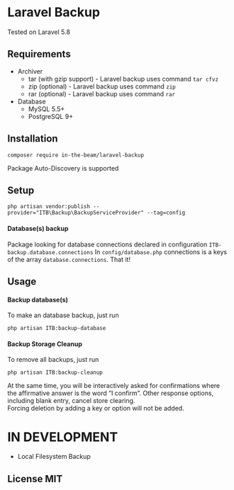 # Laravel Backup

Tested on Laravel 5.8

## Requirements

* Archiver
  * tar (with gzip support) - Laravel backup uses command `tar cfvz`
  * zip (optional) - Laravel backup uses command `zip`
  * rar (optional) - Laravel backup uses command `rar`
* Database
  * MySQL 5.5+
  * PostgreSQL 9+

## Installation

```
composer require in-the-beam/laravel-backup
```
Package Auto-Discovery is supported

## Setup

```
php artisan vendor:publish --provider="ITB\Backup\BackupServiceProvider" --tag=config
```

#### Database(s) backup

Package looking for database connections declared in configuration `ITB-backup.database.connections`
In `config/database.php` connections is a keys of the array `database.connections`.
That it!

## Usage

#### Backup database(s)

To make an database backup, just run
```
php artisan ITB:backup-database
```

#### Backup Storage Cleanup

To remove all backups, just run
```
php artisan ITB:backup-cleanup
```
At the same time, you will be interactively asked for confirmations where the affirmative answer is the word “I confirm”. Other response options, including blank entry, cancel store clearing.<br>
Forcing deletion by adding a key or option will not be added.

# IN DEVELOPMENT

* Local Filesystem Backup

## License MIT

